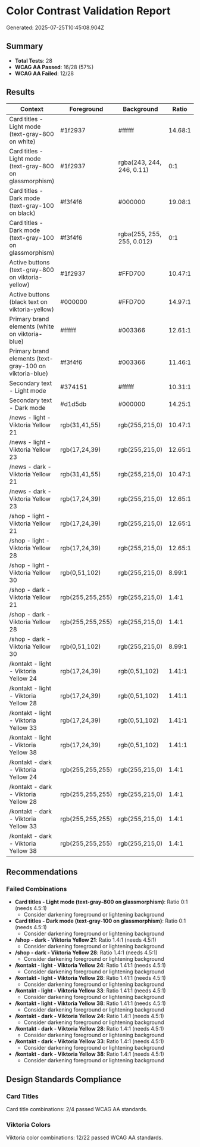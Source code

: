 # Color Contrast Validation Report

Generated: 2025-07-25T10:45:08.904Z

## Summary
- **Total Tests**: 28
- **WCAG AA Passed**: 16/28 (57%)
- **WCAG AA Failed**: 12/28

## Results

| Context | Foreground | Background | Ratio | Grade | Status |
|---------|------------|------------|-------|-------|--------|
| Card titles - Light mode (text-gray-800 on white) | #1f2937 | #ffffff | 14.68:1 | AAA | ✅ Pass |
| Card titles - Light mode (text-gray-800 on glassmorphism) | #1f2937 | rgba(243, 244, 246, 0.11) | 0:1 | Fail | ❌ Fail |
| Card titles - Dark mode (text-gray-100 on black) | #f3f4f6 | #000000 | 19.08:1 | AAA | ✅ Pass |
| Card titles - Dark mode (text-gray-100 on glassmorphism) | #f3f4f6 | rgba(255, 255, 255, 0.012) | 0:1 | Fail | ❌ Fail |
| Active buttons (text-gray-800 on viktoria-yellow) | #1f2937 | #FFD700 | 10.47:1 | AAA | ✅ Pass |
| Active buttons (black text on viktoria-yellow) | #000000 | #FFD700 | 14.97:1 | AAA | ✅ Pass |
| Primary brand elements (white on viktoria-blue) | #ffffff | #003366 | 12.61:1 | AAA | ✅ Pass |
| Primary brand elements (text-gray-100 on viktoria-blue) | #f3f4f6 | #003366 | 11.46:1 | AAA | ✅ Pass |
| Secondary text - Light mode | #374151 | #ffffff | 10.31:1 | AAA | ✅ Pass |
| Secondary text - Dark mode | #d1d5db | #000000 | 14.25:1 | AAA | ✅ Pass |
| /news - light - Viktoria Yellow 21 | rgb(31,41,55) | rgb(255,215,0) | 10.47:1 | AAA | ✅ Pass |
| /news - light - Viktoria Yellow 23 | rgb(17,24,39) | rgb(255,215,0) | 12.65:1 | AAA | ✅ Pass |
| /news - dark - Viktoria Yellow 21 | rgb(31,41,55) | rgb(255,215,0) | 10.47:1 | AAA | ✅ Pass |
| /news - dark - Viktoria Yellow 23 | rgb(17,24,39) | rgb(255,215,0) | 12.65:1 | AAA | ✅ Pass |
| /shop - light - Viktoria Yellow 21 | rgb(17,24,39) | rgb(255,215,0) | 12.65:1 | AAA | ✅ Pass |
| /shop - light - Viktoria Yellow 28 | rgb(17,24,39) | rgb(255,215,0) | 12.65:1 | AAA | ✅ Pass |
| /shop - light - Viktoria Yellow 30 | rgb(0,51,102) | rgb(255,215,0) | 8.99:1 | AAA | ✅ Pass |
| /shop - dark - Viktoria Yellow 21 | rgb(255,255,255) | rgb(255,215,0) | 1.4:1 | Fail | ❌ Fail |
| /shop - dark - Viktoria Yellow 28 | rgb(255,255,255) | rgb(255,215,0) | 1.4:1 | Fail | ❌ Fail |
| /shop - dark - Viktoria Yellow 30 | rgb(0,51,102) | rgb(255,215,0) | 8.99:1 | AAA | ✅ Pass |
| /kontakt - light - Viktoria Yellow 24 | rgb(17,24,39) | rgb(0,51,102) | 1.41:1 | Fail | ❌ Fail |
| /kontakt - light - Viktoria Yellow 28 | rgb(17,24,39) | rgb(0,51,102) | 1.41:1 | Fail | ❌ Fail |
| /kontakt - light - Viktoria Yellow 33 | rgb(17,24,39) | rgb(0,51,102) | 1.41:1 | Fail | ❌ Fail |
| /kontakt - light - Viktoria Yellow 38 | rgb(17,24,39) | rgb(0,51,102) | 1.41:1 | Fail | ❌ Fail |
| /kontakt - dark - Viktoria Yellow 24 | rgb(255,255,255) | rgb(255,215,0) | 1.4:1 | Fail | ❌ Fail |
| /kontakt - dark - Viktoria Yellow 28 | rgb(255,255,255) | rgb(255,215,0) | 1.4:1 | Fail | ❌ Fail |
| /kontakt - dark - Viktoria Yellow 33 | rgb(255,255,255) | rgb(255,215,0) | 1.4:1 | Fail | ❌ Fail |
| /kontakt - dark - Viktoria Yellow 38 | rgb(255,255,255) | rgb(255,215,0) | 1.4:1 | Fail | ❌ Fail |

## Recommendations

### Failed Combinations

- **Card titles - Light mode (text-gray-800 on glassmorphism)**: Ratio 0:1 (needs 4.5:1)
  - Consider darkening foreground or lightening background
- **Card titles - Dark mode (text-gray-100 on glassmorphism)**: Ratio 0:1 (needs 4.5:1)
  - Consider darkening foreground or lightening background
- **/shop - dark - Viktoria Yellow 21**: Ratio 1.4:1 (needs 4.5:1)
  - Consider darkening foreground or lightening background
- **/shop - dark - Viktoria Yellow 28**: Ratio 1.4:1 (needs 4.5:1)
  - Consider darkening foreground or lightening background
- **/kontakt - light - Viktoria Yellow 24**: Ratio 1.41:1 (needs 4.5:1)
  - Consider darkening foreground or lightening background
- **/kontakt - light - Viktoria Yellow 28**: Ratio 1.41:1 (needs 4.5:1)
  - Consider darkening foreground or lightening background
- **/kontakt - light - Viktoria Yellow 33**: Ratio 1.41:1 (needs 4.5:1)
  - Consider darkening foreground or lightening background
- **/kontakt - light - Viktoria Yellow 38**: Ratio 1.41:1 (needs 4.5:1)
  - Consider darkening foreground or lightening background
- **/kontakt - dark - Viktoria Yellow 24**: Ratio 1.4:1 (needs 4.5:1)
  - Consider darkening foreground or lightening background
- **/kontakt - dark - Viktoria Yellow 28**: Ratio 1.4:1 (needs 4.5:1)
  - Consider darkening foreground or lightening background
- **/kontakt - dark - Viktoria Yellow 33**: Ratio 1.4:1 (needs 4.5:1)
  - Consider darkening foreground or lightening background
- **/kontakt - dark - Viktoria Yellow 38**: Ratio 1.4:1 (needs 4.5:1)
  - Consider darkening foreground or lightening background


## Design Standards Compliance

### Card Titles
Card title combinations: 2/4 passed WCAG AA standards.

### Viktoria Colors
Viktoria color combinations: 12/22 passed WCAG AA standards.

